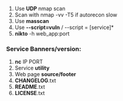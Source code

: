 ﻿
1. Use **UDP** nmap scan
2. Scan with nmap -vv -T5 if autorecon slow
3. Use **masscan**
4. Use **--script=vuln** / --script = [service]*
5. **nikto** -h web_app:port

### **Service Banners/version:**
1. **nc** IP PORT
8. Service **utility**
9. Web page **source/footer**
10. **CHANGELOG**.txt
11. **README**.txt
12. **LICENSE**.txt
